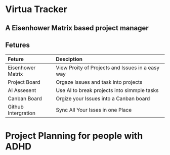 # Virtua Tracker




## A Eisenhower Matrix based project manager


## Fetures 
| Feture                    | Desciption                                       |
| :------------------------ | :----------------------------------------------- |
| Eisenhower Matrix         | View Proity of Projects and Issues in a easy way |
| Project Board             | Orgaze Issues and task into projects             |
| AI Assesent               | Use AI to break projects into simmple tasks      |
| Canban Board              | Orgize your Issues into a Canban board           |
| Github Intergration       | Sync All Your Isses in one Place                 |


# Project Planning for people with ADHD
